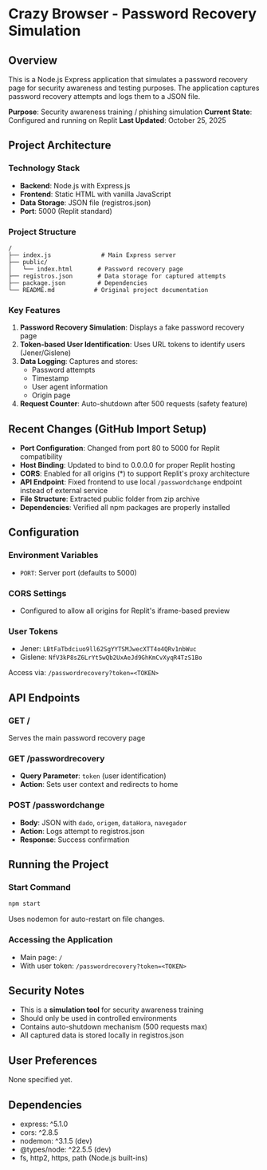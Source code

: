 # Crazy Browser - Password Recovery Simulation

## Overview
This is a Node.js Express application that simulates a password recovery page for security awareness and testing purposes. The application captures password recovery attempts and logs them to a JSON file.

**Purpose**: Security awareness training / phishing simulation
**Current State**: Configured and running on Replit
**Last Updated**: October 25, 2025

## Project Architecture

### Technology Stack
- **Backend**: Node.js with Express.js
- **Frontend**: Static HTML with vanilla JavaScript
- **Data Storage**: JSON file (registros.json)
- **Port**: 5000 (Replit standard)

### Project Structure
```
/
├── index.js              # Main Express server
├── public/
│   └── index.html       # Password recovery page
├── registros.json       # Data storage for captured attempts
├── package.json         # Dependencies
└── README.md           # Original project documentation
```

### Key Features
1. **Password Recovery Simulation**: Displays a fake password recovery page
2. **Token-based User Identification**: Uses URL tokens to identify users (Jener/Gislene)
3. **Data Logging**: Captures and stores:
   - Password attempts
   - Timestamp
   - User agent information
   - Origin page
4. **Request Counter**: Auto-shutdown after 500 requests (safety feature)

## Recent Changes (GitHub Import Setup)
- **Port Configuration**: Changed from port 80 to 5000 for Replit compatibility
- **Host Binding**: Updated to bind to 0.0.0.0 for proper Replit hosting
- **CORS**: Enabled for all origins (*) to support Replit's proxy architecture
- **API Endpoint**: Fixed frontend to use local `/passwordchange` endpoint instead of external service
- **File Structure**: Extracted public folder from zip archive
- **Dependencies**: Verified all npm packages are properly installed

## Configuration

### Environment Variables
- `PORT`: Server port (defaults to 5000)

### CORS Settings
- Configured to allow all origins for Replit's iframe-based preview

### User Tokens
- Jener: `LBtFaTbdciuo9ll62SgYYTSMJwecXTT4o4QRv1nbWuc`
- Gislene: `NfV3kP8sZ6LrYt5wQb2UxAeJd9GhKmCvXyqR4TzS1Bo`

Access via: `/passwordrecovery?token=<TOKEN>`

## API Endpoints

### GET /
Serves the main password recovery page

### GET /passwordrecovery
- **Query Parameter**: `token` (user identification)
- **Action**: Sets user context and redirects to home

### POST /passwordchange
- **Body**: JSON with `dado`, `origem`, `dataHora`, `navegador`
- **Action**: Logs attempt to registros.json
- **Response**: Success confirmation

## Running the Project

### Start Command
```bash
npm start
```
Uses nodemon for auto-restart on file changes.

### Accessing the Application
- Main page: `/`
- With user token: `/passwordrecovery?token=<TOKEN>`

## Security Notes
- This is a **simulation tool** for security awareness training
- Should only be used in controlled environments
- Contains auto-shutdown mechanism (500 requests max)
- All captured data is stored locally in registros.json

## User Preferences
None specified yet.

## Dependencies
- express: ^5.1.0
- cors: ^2.8.5
- nodemon: ^3.1.5 (dev)
- @types/node: ^22.5.5 (dev)
- fs, http2, https, path (Node.js built-ins)
